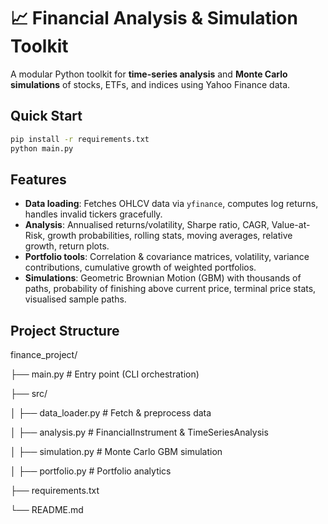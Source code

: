 # 📈 Financial Analysis & Simulation Toolkit

A modular Python toolkit for **time-series analysis** and **Monte Carlo simulations** of stocks, ETFs, and indices using Yahoo Finance data.  

## Quick Start
```bash
pip install -r requirements.txt
python main.py
```
## Features
- **Data loading**: Fetches OHLCV data via `yfinance`, computes log returns, handles invalid tickers gracefully.  
- **Analysis**: Annualised returns/volatility, Sharpe ratio, CAGR, Value-at-Risk, growth probabilities, rolling stats, moving averages, relative growth, return plots.  
- **Portfolio tools**: Correlation & covariance matrices, volatility, variance contributions, cumulative growth of weighted portfolios.  
- **Simulations**: Geometric Brownian Motion (GBM) with thousands of paths, probability of finishing above current price, terminal price stats, visualised sample paths.  

## Project Structure
finance_project/

├── main.py # Entry point (CLI orchestration)

├── src/

│ ├── data_loader.py # Fetch & preprocess data

│ ├── analysis.py # FinancialInstrument & TimeSeriesAnalysis

│ ├── simulation.py # Monte Carlo GBM simulation

│ ├── portfolio.py # Portfolio analytics

├── requirements.txt

└── README.md

